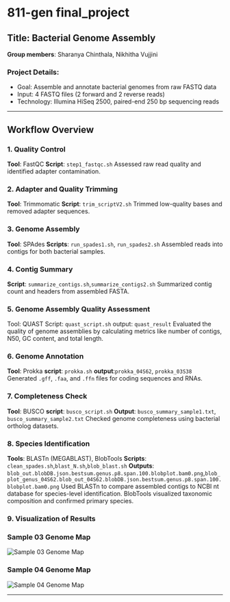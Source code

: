 # 811-gen final_project

## Title: Bacterial Genome Assembly  
**Group members**: Sharanya Chinthala, Nikhitha Vujjini

### Project Details:
- Goal: Assemble and annotate bacterial genomes from raw FASTQ data
- Input: 4 FASTQ files (2 forward and 2 reverse reads)
- Technology: Illumina HiSeq 2500, paired-end 250 bp sequencing reads

---

## Workflow Overview

### 1. Quality Control
**Tool**: FastQC
**Script**: `step1_fastqc.sh`
Assessed raw read quality and identified adapter contamination.

### 2. Adapter and Quality Trimming
**Tool**: Trimmomatic
**Script**: `trim_scriptV2.sh`
Trimmed low-quality bases and removed adapter sequences.

### 3. Genome Assembly
**Tool**: SPAdes
**Scripts**: `run_spades1.sh`, `run_spades2.sh`
Assembled reads into contigs for both bacterial samples.

### 4. Contig Summary
**Script**: `summarize_contigs.sh`,`summarize_contigs2.sh`
Summarized contig count and headers from assembled FASTA.

### 5. Genome Assembly Quality Assessment
Tool: QUAST
Script: `quast_script.sh`
output: `quast_result`
Evaluated the quality of genome assemblies by calculating metrics like number of contigs, N50, GC content, and total length.

### 6. Genome Annotation
**Tool**: Prokka
**script**: `prokka.sh`
**output**:`prokka_04S62`, `prokka_03S38`
Generated `.gff`, `.faa`, and `.ffn` files for coding sequences and RNAs.

### 7. Completeness Check
**Tool**: BUSCO
**script**: `busco_script.sh`
**Output**: `busco_summary_sample1.txt`, `busco_summary_sample2.txt`
Checked genome completeness using bacterial ortholog datasets.

### 8. Species Identification
**Tools**: BLASTn (MEGABLAST), BlobTools
**Scripts**: `clean_spades.sh`,`blast_N.sh`,`blob_blast.sh`
**Outputs**:` blob_out.blobDB.json.bestsum.genus.p8.span.100.blobplot.bam0.png`,`blob_plot_genus_04S62.blob_out_04S62.blobDB.json.bestsum.genus.p8.span.100.blobplot.bam0.png`
Used BLASTn to compare assembled contigs to NCBI nt database for species-level identification.
BlobTools visualized taxonomic composition and confirmed primary species.

### 9. Visualization of Results
### Sample 03 Genome Map
![Sample 03 Genome Map](visualization.plots/'03_sample_visuals.png')

### Sample 04 Genome Map
![Sample 04 Genome Map](visualization.plots/'04_sample_visuals.png')

---

